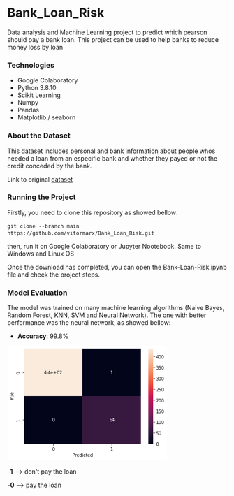 # Bank_Loan_Risk
Data analysis and Machine Learning project to predict which pearson should pay a bank loan. This project can be used to help banks to reduce money loss by loan 

### Technologies

- Google Colaboratory
- Python 3.8.10
- Scikit Learning
- Numpy
- Pandas
- Matplotlib / seaborn

### About the Dataset
This dataset includes personal and bank information about people whos needed a loan from an especific bank and whether they payed or not the credit conceded by the bank.


Link to original <a href=''>dataset</a> 

### Running the Project
Firstly, you need to clone this repository as showed bellow:
```console
git clone --branch main https://github.com/vitormarx/Bank_Loan_Risk.git
```
then,  run it on Google Colaboratory or Jupyter Nootebook. Same to Windows and Linux OS

Once the download has completed, you can open the Bank-Loan-Risk.ipynb file and check the project steps.

### Model Evaluation
The model was trained on many machine learning algorithms (Naive Bayes, Random Forest, KNN, SVM and Neural Network). The one with better performance was the neural network, as showed bellow:

- **Accuracy**: 99.8%

![screenshot](/images/confusion_RNN_matrix.jpeg)


-**1** --> don't pay the loan

-**0** --> pay the loan
